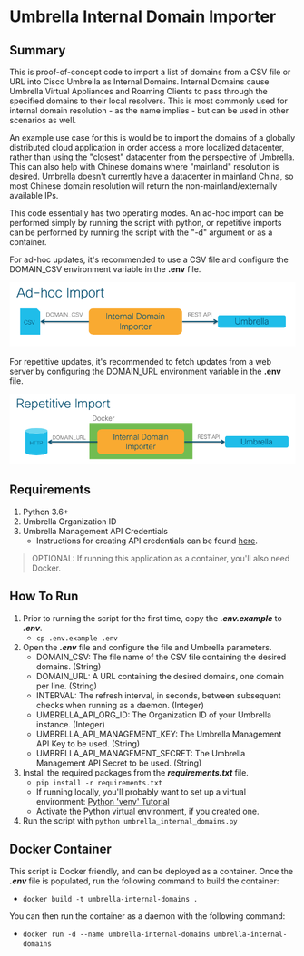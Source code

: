 # Umbrella Internal Domain Importer

## Summary

This is proof-of-concept code to import a list of domains from a CSV file or URL into Cisco Umbrella as Internal Domains.  Internal Domains cause Umbrella Virtual Appliances and Roaming Clients to pass through the specified domains to their local resolvers.  This is most commonly used for internal domain resolution - as the name implies - but can be used in other scenarios as well.

An example use case for this is would be to import the domains of a globally distributed cloud application in order access a more localized datacenter, rather than using the "closest" datacenter from the perspective of Umbrella.  This can also help with Chinese domains where "mainland" resolution is desired.  Umbrella doesn't currently have a datacenter in mainland China, so most Chinese domain resolution will return the non-mainland/externally available IPs.

This code essentially has two operating modes.  An ad-hoc import can be performed simply by running the script with python, or repetitive imports can be performed by running the script with the "-d" argument or as a container.

For ad-hoc updates, it's recommended to use a CSV file and configure the DOMAIN_CSV environment variable in the **.env** file.

![Ad-hoc](img/adhoc.png)

For repetitive updates, it's recommended to fetch updates from a web server by configuring the DOMAIN_URL environment variable in the **.env** file.

![Repetitive](img/repetitive.png)

## Requirements

1. Python 3.6+
2. Umbrella Organization ID
3. Umbrella Management API Credentials
    - Instructions for creating API credentials can be found [here](https://docs.umbrella.com/umbrella-api/docs/management-api-documentation).

> OPTIONAL: If running this application as a container, you'll also need Docker.

## How To Run

1. Prior to running the script for the first time, copy the ***.env.example*** to ***.env***.
    * ```cp .env.example .env```
2. Open the ***.env*** file and configure the file and Umbrella parameters.
    - DOMAIN_CSV: The file name of the CSV file containing the desired domains. (String)
    - DOMAIN_URL: A URL containing the desired domains, one domain per line. (String)
    - INTERVAL: The refresh interval, in seconds, between subsequent checks when running as a daemon. (Integer)
    - UMBRELLA_API_ORG_ID: The Organization ID of your Umbrella instance. (Integer)
    - UMBRELLA_API_MANAGEMENT_KEY: The Umbrella Management API Key to be used. (String)
    - UMBRELLA_API_MANAGEMENT_SECRET: The Umbrella Management API Secret to be used. (String)
2. Install the required packages from the ***requirements.txt*** file.
    * ```pip install -r requirements.txt```
    * If running locally, you'll probably want to set up a virtual environment: [Python 'venv' Tutorial](https://docs.python.org/3/tutorial/venv.html)
    * Activate the Python virtual environment, if you created one.
4. Run the script with ```python umbrella_internal_domains.py```

## Docker Container

This script is Docker friendly, and can be deployed as a container.  Once the ***.env*** file is populated, run the following command to build the container:

- ```docker build -t umbrella-internal-domains .```

You can then run the container as a daemon with the following command:

- ```docker run -d --name umbrella-internal-domains umbrella-internal-domains```
